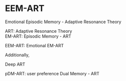# EEM-ART
Emotional Episodic Memory - Adaptive Resonance Theory

ART: Adaptive Resonance Theory  
EM-ART: Episodic Memory - ART

EEM-ART: Emotional EM-ART


Additionally,

Deep ART

pDM-ART: user preference Dual Memory - ART
